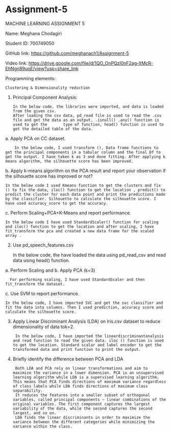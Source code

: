 # Assignment-5

MACHINE LEARNING ASSIGNMENT 5

Name: Meghana Chodagiri

Student ID: 700749050


GitHub link: https://github.com/meghanach1/Assignment-5

Video link: https://drive.google.com/file/d/1QO_OnPQzl0nF2ag-ltMcR-EhNgn89uoE/view?usp=share_link


Programming elements: 

    Clustering & Dimensionality reduction

1.	Principal Component Analysis:

        In the below code, the libraries were imported, and data is loaded from the given csv.
        After loading the csv data, pd_read file is used to read the .csv file and get the data as an output, .isnull() .any() function is used to get the       type of function, head() function is used to get the detailed table of the data.


    
a.	Apply PCA on CC dataset.

        In the below code, I used transform (), Data frame functions to get the principal components in a tabular column and the final Df to get the output. I have taken k as 3 and done fitting. After applying k means algorithm, the silhouette score has been improved.
 
b.	 Apply k-means algorithm on the PCA result and report your observation if the silhouette score has improved or not?

    In the below code I used Kmeans function to get the clusters and fix () to fix the data, iloc() function to get the location , predict() to predict the cluster for each data point and print the predictions made by the classifier. Silhouette to calculate the silhouette score. I have used accuracy_score to get the accuracy.
   
c.	 Perform Scaling+PCA+K-Means and report performance.

    In the below code I have used StandardScaler() function for scaling and iloc() function to get the location and after scaling, I have fit_transform the pca and created a new data frame for the scaled array .

   
2.	Use pd_speech_features.csv

    In the below code, the have loaded the data using pd_read_csv and read data using head() function.
  
a.	Perform Scaling and
b.	 Apply PCA (k=3)

      For performing scaling, I have used StandardScaler and then fit_transform the dataset.
 
c.	Use SVM to report performance.
  
    In the below code, I have imported SVC and get the svc classifier and fit the data into columns. Then I used prediction, accuracy score and calculate the silhouette score.
  
3.	Apply Linear Discriminant Analysis (LDA) on Iris.csv dataset to reduce dimensionality of data tok=2.

  
         In the below code, I have imported the lineardiscriminantanalysis and read function to read the given data. iloc () function is used to get the location. Standard scalar and label encoder to get the transformed data and print function to print the output.


4. Briefly identify the difference between PCA and LDA

        Both LDA and PCA rely on linear transformations and aim to maximize the variance in a lower dimension. PCA is an unsupervised learning algorithm while LDA is a supervised learning algorithm. This means that PCA finds directions of maximum variance regardless of class labels while LDA finds directions of maximum class separability.
        It reduces the features into a smaller subset of orthogonal variables, called principal components – linear combinations of the original variables. The first component captures the largest variability of the data, while the second captures the second largest, and so on.
        LDA finds the linear discriminants in order to maximize the variance between the different categories while minimizing the variance within the class.



